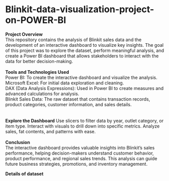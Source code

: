# Blinkit-data-visualization-project-on-POWER-BI

**Project Overview** <br>
This repository contains the analysis of Blinkit sales data and the development of an interactive dashboard to visualize key insights. The goal of this project was to explore the dataset, perform meaningful analysis, and create a Power BI dashboard that allows stakeholders to interact with the data for better decision-making.
<br>
<br>
**Tools and Technologies Used**<br>
Power BI: To create the interactive dashboard and visualize the analysis.<br>
Microsoft Excel: For initial data exploration and cleaning.<br>
DAX (Data Analysis Expressions): Used in Power BI to create measures and advanced calculations for analysis.<br>
Blinkit Sales Data: The raw dataset that contains transaction records, product categories, customer information, and sales details.<br>
<br>
<br>
**Explore the Dashboard** 
Use slicers to filter data by year, outlet category, or item type.
Interact with visuals to drill down into specific metrics.
Analyze sales, fat contents, and patterns with ease.
<br>
<br>
**Conclusion** <br>
The interactive dashboard provides valuable insights into Blinkit’s sales performance, helping decision-makers understand customer behavior, product performance, and regional sales trends. This analysis can guide future business strategies, promotions, and inventory management.

**Details of dataset**
